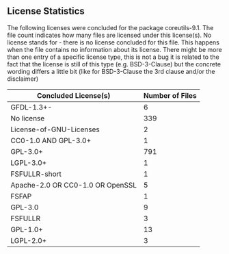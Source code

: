 ## License Statistics
The following licenses were concluded for the package coreutils-9.1. The file count indicates how many files are licensed under this license(s). No license stands for - there is no license concluded for this file. This happens when the file contains no information about its license. 
 There might be more than one entry of a specific license type, this is not a bug it is related to the fact that the license is still of this type (e.g. BSD-3-Clause) but the concrete wording differs a little bit (like for BSD-3-Clause the 3rd clause and/or the disclaimer)
 
| Concluded License(s) | Number of Files | 
|----------------------|-----------------|
| GFDL-1.3+- | 6 |
| No license | 339 |
| License-of-GNU-Licenses | 2 |
| CC0-1.0 AND GPL-3.0+ | 1 |
| GPL-3.0+ | 791 |
| LGPL-3.0+ | 1 |
| FSFULLR-short | 1 |
| Apache-2.0 OR CC0-1.0 OR OpenSSL | 5 |
| FSFAP | 1 |
| GPL-3.0 | 9 |
| FSFULLR | 3 |
| GPL-1.0+ | 13 |
| LGPL-2.0+ | 3 |
